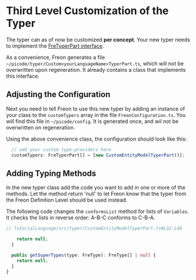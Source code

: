 # Third Level Customization of the Typer

The typer can as of now be customized **per concept**. Your new typer needs
to implement the [FreTyperPart interface](/060_Under_the_Hood/020_The_FreTool_Interfaces/050_FreTyper_Interface).

As a convenience, Freon generates a file `~/picode/typer/Custom<yourLanguageName>TyperPart.ts`,
which will not be overwritten upon regeneration. It already contains a class that implements this interface.

## Adjusting the Configuration

Next you need to tell Freon to use this new typer by adding an
instance of your class to the `customTypers` array in
the file `FreonConfiguration.ts`. You will find this file in `~/picode/config`.
It is generated once, and wil not be overwritten on regeneration.

Using the above convenience class, the configuration should look like this:

```ts
  // add your custom type-providers here
  customTypers: FreTyperPart[] = [new CustomEntityModelTyperPart()];
```

## Adding Typing Methods

In the new typer class add the code you want to add in one or more of the methods. Let the method return 'null'
to let Freon know that the typer from the Freon Definition Level should be used instead.

The following code changes the `conformsList` method for lists of `Variables`. It checks the lists in
reverse order: A-B-C conforms to C-B-A.

[//]: # 'TODO code does not come through'

```ts
// TutorialLanguage/src/typer/CustomEntityModelTyperPart.ts#L32-L48

    return null;
  }

  public getSuperTypes(type: FreType): FreType[] | null {
    return null;
  }
}

```
